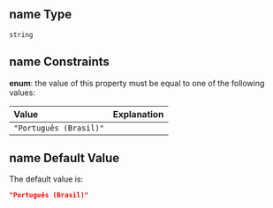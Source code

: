 ## name Type

`string`

## name Constraints

**enum**: the value of this property must be equal to one of the following values:

| Value                  | Explanation |
| :--------------------- | ----------- |
| `"Português (Brasil)"` |             |

## name Default Value

The default value is:

```json
"Português (Brasil)"
```
